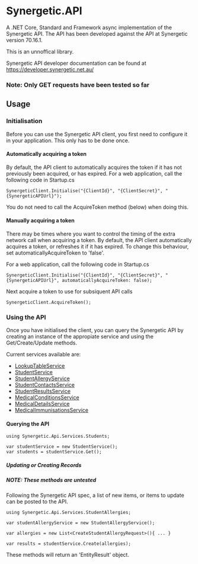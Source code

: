 # Synergetic.API
A .NET Core, Standard and Framework async implementation of the Synergetic API.
The API has been developed against the API at Synergetic version 70.16.1.

This is an unnoffical library.

Synergetic API developer documentation can be found at https://developer.synergetic.net.au/

### Note: Only GET requests have been tested so far


## Usage

### Initialisation
Before you can use the Synergetic API client, you first need to configure it in your application. This only has to be done once.

#### Automatically acquiring a token
By default, the API client to automatically acquires the token if it has not previously been acquired, or has expired.
For a web application, call the following code in Startup.cs

```` 
SynergeticClient.Initialise("{ClientId}", "{ClientSecret}", "{SynergeticAPIUrl}"); 
````

You do not need to call the AcquireToken method (below) when doing this.

#### Manually acquiring a token
There may be times where you want to control the timing of the extra network call when acquiring a token. By default, the API client automatically acquires a token, or refreshes it if it has expired. To change this behaviour, set automaticallyAcquireToken to 'false'.

For a web application, call the following code in Startup.cs

```` 
SynergeticClient.Initialise("{ClientId}", "{ClientSecret}", "{SynergeticAPIUrl}", automaticallyAcquireToken: false); 
````

Next acquire a token to use for subsiquent API calls

```` 
SynergeticClient.AcquireToken(); 
````

### Using the API
Once you have initialised the client, you can query the Synergetic API by creating an instance of the appropiate service and using the Get/Create/Update methods.

Current services available are:
* [LookupTableService](https://github.com/ChrisRowtcliff/Synergetic.API/blob/main/src/Synergetic.Api/Services/LookupTables/LookupTableService.cs)
* [StudentService](https://github.com/ChrisRowtcliff/Synergetic.API/blob/main/src/Synergetic.Api/Services/Students/StudentService.cs)
* [StudentAllergyService](https://github.com/ChrisRowtcliff/Synergetic.API/blob/main/src/Synergetic.Api/Services/StudentAllergies/StudentAllergyService.cs)
* [StudentContactsService](https://github.com/ChrisRowtcliff/Synergetic.API/tree/main/src/Synergetic.Api/Services/StudentContacts)
* [StudentResultsService](https://github.com/ChrisRowtcliff/Synergetic.API/blob/main/src/Synergetic.Api/Services/StudentResults/StudentResultsService.cs)
* [MedicalConditionsService](https://github.com/ChrisRowtcliff/Synergetic.API/blob/main/src/Synergetic.Api/Services/MedicalConditions/MedicalConditionsService.cs)
* [MedicalDetailsService](https://github.com/ChrisRowtcliff/Synergetic.API/blob/main/src/Synergetic.Api/Services/MedicalDetails/MedicalDetailsService.cs)
* [MedicalImmunisationsService](https://github.com/ChrisRowtcliff/Synergetic.API/blob/main/src/Synergetic.Api/Services/MedicalImmunisations/MedicalImmunisations.cs)


#### Querying the API

```
using Synergetic.Api.Services.Students;

var studentService = new StudentService();
var students = studentService.Get();

```


##### Updating or Creating Records

##### NOTE: These methods are untested

Following the Synergetic API spec, a list of new items, or items to update can be posted to the API.


```
using Synergetic.Api.Services.StudentAllergies;

var studentAllergyService = new StudentAllergyService();

var allergies = new List<CreateStudentAllergyRequest>(){ ... }

var results = studentService.Create(allergies);

```

These methods will return an 'EntityResult' object.
